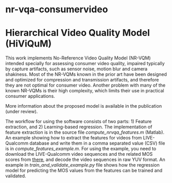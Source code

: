 # nr-vqa-consumervideo
# Hierarchical Video Quality Model (HiViQuM)

This work implements No-Reference Video Quality Model (NR-VQM) intended specially for assessing consumer video quality, 
impaired typically by capture artifacts, such as sensor noise, motion blur and camera shakiness. Most of the NR-VQMs known
in the prior art have been designed and optimized for compression and transmission artifacts, and therefore they are not
optimal for consumer video. Another problem with many of the known NR-VQMs is their high complexity, which limits their use
in practical consumer applications.

More information about the proposed model is available in the publication (under review).

The workflow for using the software consists of two parts: 1) Feature extraction, and 2) Learning-based regression. The
implementation of feature extraction is in the source file _compute_nrvqa_features.m_ (Matlab). An example showing how to
extract the features for videos from LIVE-Qualcomm database and write them in a comma separated value (CSV) file is in
*compute_features_example.m*. For using the example, you need to download the LIVE-Qualcomm video sequences and the related
MOS scores from [there](http://live.ece.utexas.edu/research/incaptureDatabase/index.html), and decode the video sequences 
in raw YUV format. An example in *train_and_validate_example.py* file shows how the regression model for predicting the 
MOS values from the features can be trained and validated.
